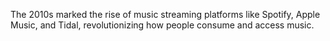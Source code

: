 The 2010s marked the rise of music streaming platforms like Spotify, Apple Music, and Tidal, revolutionizing how people consume and access music.
